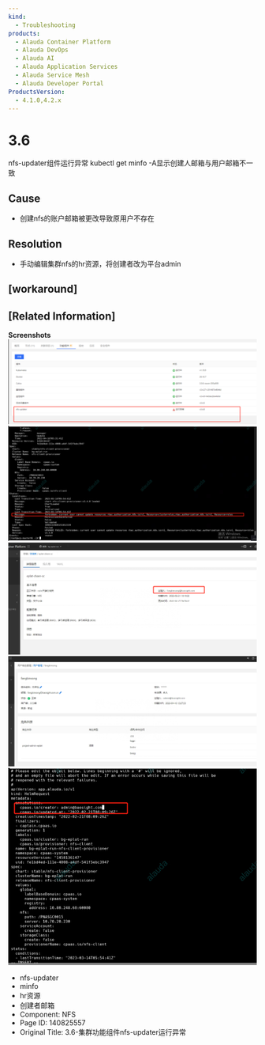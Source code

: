 ```yaml
---
kind:
  - Troubleshooting
products:
  - Alauda Container Platform
  - Alauda DevOps
  - Alauda AI
  - Alauda Application Services
  - Alauda Service Mesh
  - Alauda Developer Portal
ProductsVersion:
  - 4.1.0,4.2.x
---
```

<!-- A type of document that involves encountering a fault, diagnosing it, performing root cause analysis, and providing solutions. -->

# 3.6

nfs-updater组件运行异常 kubectl get minfo -A显示创建人邮箱与用户邮箱不一致

## Cause
- 创建nfs的账户邮箱被更改导致原用户不存在

## Resolution
- 手动编辑集群nfs的hr资源，将创建者改为平台admin

## [workaround]

## [Related Information]
**Screenshots**
![](assets/3-6-ji-qun-gong-neng-zu-jian-nfs-updateryun-xing-yi-chang/image2023-3-29_10-36-21.png)
![](assets/3-6-ji-qun-gong-neng-zu-jian-nfs-updateryun-xing-yi-chang/8b74650bad6a1770a73857d0dc3555b.png)
![](assets/3-6-ji-qun-gong-neng-zu-jian-nfs-updateryun-xing-yi-chang/2e6f812833f161772f8e4f3d97157b3.png)
![](assets/3-6-ji-qun-gong-neng-zu-jian-nfs-updateryun-xing-yi-chang/4ee5b59c984d1739345177266506fb3.png)
![](assets/3-6-ji-qun-gong-neng-zu-jian-nfs-updateryun-xing-yi-chang/image2023-3-29_10-46-59.png)
- nfs-updater
- minfo
- hr资源
- 创建者邮箱
- Component: NFS
- Page ID: 140825557
- Original Title: 3.6-集群功能组件nfs-updater运行异常
